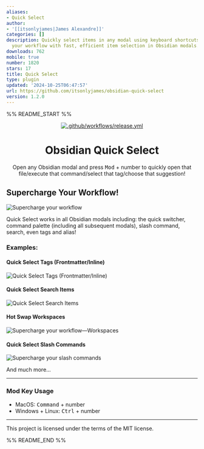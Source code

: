 ```yaml
---
aliases:
- Quick Select
author:
- '[[itsonlyjames|James Alexandre]]'
categories: []
description: Quickly select items in any modal using keyboard shortcuts. Supercharge
  your workflow with fast, efficient item selection in Obsidian modals.
downloads: 762
mobile: true
number: 1820
stars: 17
title: Quick Select
type: plugin
updated: '2024-10-25T06:47:57'
url: https://github.com/itsonlyjames/obsidian-quick-select
version: 1.2.0
---
```


%% README_START %%

<div style="text-align:center;">

[![.github/workflows/release.yml](https://github.com/itsonlyjames/obsidian-quick-select/actions/workflows/release.yml/badge.svg)](https://github.com/itsonlyjames/obsidian-quick-select/actions/workflows/release.yml)

<h1>Obsidian Quick Select</h1>

</div>

<p style="text-align:center;">Open any Obsidian modal and press <kbd>Mod</kbd> + number</kbd> to quickly open that file/execute that command/select that tag/choose that suggestion!</p>

## Supercharge Your Workflow!

![Supercharge your workflow](https://raw.githubusercontent.com/itsonlyjames/obsidian-quick-select/HEAD/docs/supercharge-your-workflow.gif)

Quick Select works in all Obsidian modals including: the quick switcher, command palette (including all subsequent modals), slash command, search, even tags and alias!

### Examples:

#### Quick Select Tags (Frontmatter/Inline)

![Quick Select Tags (Frontmatter/Inline)](https://raw.githubusercontent.com/itsonlyjames/obsidian-quick-select/HEAD/docs/quick-select-tags.gif)

#### Quick Select Search Items

![Quick Select Search Items](https://raw.githubusercontent.com/itsonlyjames/obsidian-quick-select/HEAD/docs/quick-select-search.gif)

#### Hot Swap Workspaces

![Supercharge your workflow—Workspaces](https://raw.githubusercontent.com/itsonlyjames/obsidian-quick-select/HEAD/docs/supercharge-your-workflow-workspaces.gif)

#### Quick Select Slash Commands

![Supercharge your slash commands](https://raw.githubusercontent.com/itsonlyjames/obsidian-quick-select/HEAD/docs/supercharge-your-slash-commands.gif)

And much more...

---

### Mod Key Usage

- MacOS: <kbd>Command</kbd> + number
- Windows + Linux: <kbd>Ctrl</kbd> + number

---

This project is licensed under the terms of the MIT license.


%% README_END %%